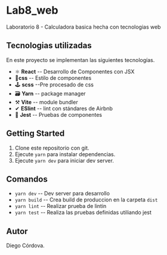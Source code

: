 # Lab8_web
Laboratorio 8 - Calculadora basica hecha con tecnologias web

## Tecnologias utilizadas

En este proyecto se implementan las siguientes tecnologías.

- ⚛ **React** -- Desarrollo de Componentes con JSX
- 💎**css** -- Estilo de componentes
- 🕹 **scss** --Pre procesado de css 
- 🗃 **Yarn** -- package manager
- ⚒ **Vite** -- module bundler
- ✔ **ESlint** -- lint con stándares de Airbnb 
- 🧪 **Jest** -- Pruebas de componentes

## Getting Started

1. Clone este repositorio con git.
2. Ejecute `yarn` para instalar dependencias.
3. Ejecute `yarn dev` para iniciar dev server.

## Comandos

- `yarn dev` -- Dev server para desarrollo
- `yarn build` -- Crea build de produccion en la carpeta `dist`
- `yarn lint` -- Realizar prueba de lintin
- `yarn test` -- Realiza las pruebas definidas utiliando jest 

## Autor
Diego Córdova.